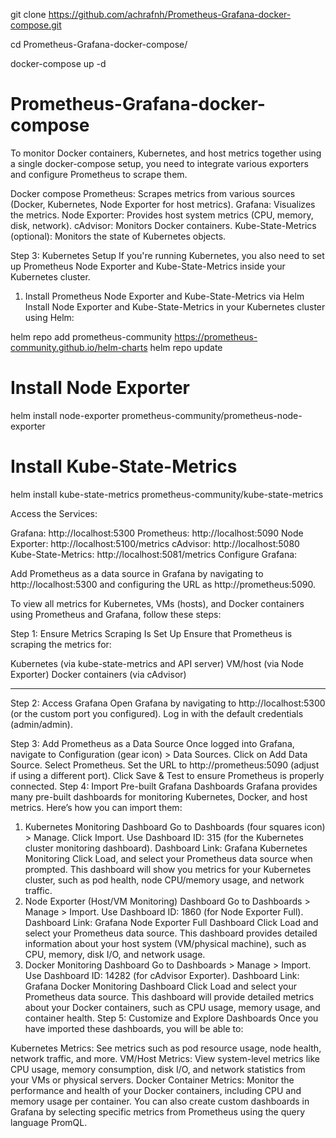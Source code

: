 git clone https://github.com/achrafnh/Prometheus-Grafana-docker-compose.git

cd Prometheus-Grafana-docker-compose/

docker-compose up -d


# Prometheus-Grafana-docker-compose

To monitor Docker containers, Kubernetes, and host metrics together using a single docker-compose setup, you need to integrate various exporters and configure Prometheus to scrape them.

Docker compose
Prometheus: Scrapes metrics from various sources (Docker, Kubernetes, Node Exporter for host metrics).
Grafana: Visualizes the metrics.
Node Exporter: Provides host system metrics (CPU, memory, disk, network).
cAdvisor: Monitors Docker containers.
Kube-State-Metrics (optional): Monitors the state of Kubernetes objects.

Step 3: Kubernetes Setup
If you're running Kubernetes, you also need to set up Prometheus Node Exporter and Kube-State-Metrics inside your Kubernetes cluster.

1. Install Prometheus Node Exporter and Kube-State-Metrics via Helm
   Install Node Exporter and Kube-State-Metrics in your Kubernetes cluster using Helm:

helm repo add prometheus-community https://prometheus-community.github.io/helm-charts
helm repo update

# Install Node Exporter

helm install node-exporter prometheus-community/prometheus-node-exporter

# Install Kube-State-Metrics

helm install kube-state-metrics prometheus-community/kube-state-metrics

Access the Services:

Grafana: http://localhost:5300
Prometheus: http://localhost:5090
Node Exporter: http://localhost:5100/metrics
cAdvisor: http://localhost:5080
Kube-State-Metrics: http://localhost:5081/metrics
Configure Grafana:

Add Prometheus as a data source in Grafana by navigating to http://localhost:5300 and configuring the URL as http://prometheus:5090.




To view all metrics for Kubernetes, VMs (hosts), and Docker containers using Prometheus and Grafana, follow these steps:

Step 1: Ensure Metrics Scraping Is Set Up
Ensure that Prometheus is scraping the metrics for:

Kubernetes (via kube-state-metrics and API server)
VM/host (via Node Exporter)
Docker containers (via cAdvisor)


--------------------------------------------------------------------

Step 2: Access Grafana
Open Grafana by navigating to http://localhost:5300 (or the custom port you configured). Log in with the default credentials (admin/admin).

Step 3: Add Prometheus as a Data Source
Once logged into Grafana, navigate to Configuration (gear icon) > Data Sources.
Click on Add Data Source.
Select Prometheus.
Set the URL to http://prometheus:5090 (adjust if using a different port).
Click Save & Test to ensure Prometheus is properly connected.
Step 4: Import Pre-built Grafana Dashboards
Grafana provides many pre-built dashboards for monitoring Kubernetes, Docker, and host metrics. Here’s how you can import them:

1. Kubernetes Monitoring Dashboard
Go to Dashboards (four squares icon) > Manage.
Click Import.
Use Dashboard ID: 315 (for the Kubernetes cluster monitoring dashboard).
Dashboard Link: Grafana Kubernetes Monitoring
Click Load, and select your Prometheus data source when prompted.
This dashboard will show you metrics for your Kubernetes cluster, such as pod health, node CPU/memory usage, and network traffic.
2. Node Exporter (Host/VM Monitoring) Dashboard
Go to Dashboards > Manage > Import.
Use Dashboard ID: 1860 (for Node Exporter Full).
Dashboard Link: Grafana Node Exporter Full Dashboard
Click Load and select your Prometheus data source.
This dashboard provides detailed information about your host system (VM/physical machine), such as CPU, memory, disk I/O, and network usage.
3. Docker Monitoring Dashboard
Go to Dashboards > Manage > Import.
Use Dashboard ID: 14282 (for cAdvisor Exporter).
Dashboard Link: Grafana Docker Monitoring Dashboard
Click Load and select your Prometheus data source.
This dashboard will provide detailed metrics about your Docker containers, such as CPU usage, memory usage, and container health.
Step 5: Customize and Explore Dashboards
Once you have imported these dashboards, you will be able to:

Kubernetes Metrics: See metrics such as pod resource usage, node health, network traffic, and more.
VM/Host Metrics: View system-level metrics like CPU usage, memory consumption, disk I/O, and network statistics from your VMs or physical servers.
Docker Container Metrics: Monitor the performance and health of your Docker containers, including CPU and memory usage per container.
You can also create custom dashboards in Grafana by selecting specific metrics from Prometheus using the query language PromQL.
